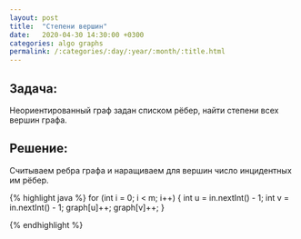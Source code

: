 ```yaml
---
layout: post
title:  "Степени вершин"
date:   2020-04-30 14:30:00 +0300
categories: algo graphs
permalink: /:categories/:day/:year/:month/:title.html
---
```


## Задача:
Неориентированный граф задан списком рёбер, найти степени всех вершин графа.

## Решение:
Считываем ребра графа и наращиваем для вершин число инцидентных им рёбер.

{% highlight java %}
for (int i = 0; i < m; i++) {
	int u = in.nextInt() - 1;
	int v = in.nextInt() - 1;
	graph[u]++;
	graph[v]++;
}

{% endhighlight %}